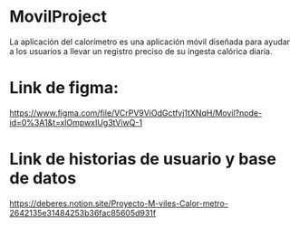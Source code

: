 # MovilProject
La aplicación del calorímetro es una aplicación móvil diseñada para ayudar a los usuarios a llevar un registro preciso de su ingesta calórica diaria.

# Link de figma:
https://www.figma.com/file/VCrPV9ViOdGctfvj1tXNqH/Movil?node-id=0%3A1&t=xlOmpwxIUg3tViwQ-1

# Link de historias de usuario y base de datos
https://deberes.notion.site/Proyecto-M-viles-Calor-metro-2642135e31484253b36fac85605d931f
